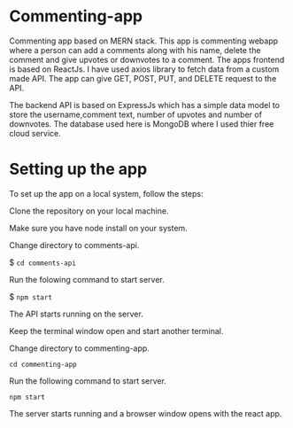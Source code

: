 # Commenting-app
Commenting app based on MERN stack.
This app is commenting webapp where a person can add a comments along with his name, delete the comment and give upvotes or downvotes to a comment.
The apps frontend is based on ReactJs.
I have used axios library to fetch data from a custom made API. The app can give GET, POST, PUT, and DELETE request to the API.

The backend API is based on ExpressJs which has a simple data model to store the username,comment text, number of upvotes and number of downvotes.
The database used here is MongoDB where I used thier free cloud service.


# Setting up the app
To set up the app on a local system, follow the steps:

Clone the repository on your local machine.

Make sure you have node install on your system.

Change directory to comments-api.

$ `cd comments-api`

Run the folowing command to start server.

$ `npm start`

The API starts running on the server.

Keep the terminal window open and start another terminal.

Change directory to commenting-app.

`cd commenting-app`

Run the following command to start server.

`npm start`

The server starts running and a browser window opens with the react app.
